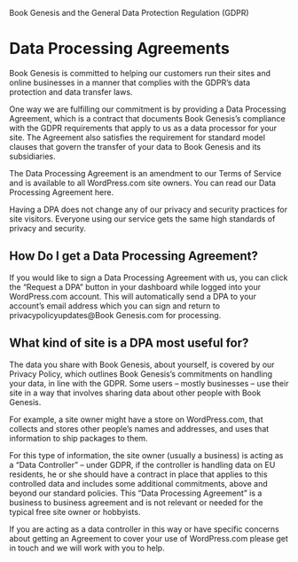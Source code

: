 Book Genesis and the General Data Protection Regulation (GDPR) 

# Data Processing Agreements

Book Genesis is committed to helping our customers run their sites and online businesses
in a manner that complies with the GDPR’s data protection and data transfer laws.

One way we are fulfilling our commitment is by providing a Data Processing Agreement,
which is a contract that documents Book Genesis’s compliance with the GDPR requirements
that apply to us as a data processor for your site. The Agreement also satisfies the
requirement for standard model clauses that govern the transfer of your data to Book
Genesis and its subsidiaries.

The Data Processing Agreement is an amendment to our Terms of Service and is available
to all WordPress.com site owners. You can read our Data Processing Agreement here.

Having a DPA does not change any of our privacy and security practices for site
visitors. Everyone using our service gets the same high standards of privacy and
security.

## How Do I get a Data Processing Agreement?
If you would like to sign a Data Processing Agreement with us, you can click the
“Request a DPA” button in your dashboard while logged into your WordPress.com account.
This will automatically send a DPA to your account’s email address which you can sign
and return to privacypolicyupdates@Book Genesis.com for processing.

## What kind of site is a DPA most useful for?
The data you share with Book Genesis, about yourself, is covered by our Privacy Policy,
which outlines Book Genesis’s commitments on handling your data, in line with the GDPR.
Some users – mostly businesses – use their site in a way that involves sharing data
about other people with Book Genesis.

For example, a site owner might have a store on WordPress.com, that collects and stores
other people’s names and addresses, and uses that information to ship packages to them.

For this type of information, the site owner (usually a business) is acting as a “Data
Controller” – under GDPR, if the controller is handling data on EU residents, he or she
should have a contract in place that applies to this controlled data and includes some
additional commitments, above and beyond our standard policies. This “Data Processing
Agreement” is a business to business agreement and is not relevant or needed for the
typical free site owner or hobbyists.

If you are acting as a data controller in this way or have specific concerns about
getting an Agreement to cover your use of WordPress.com please get in touch and we will
work with you to help.